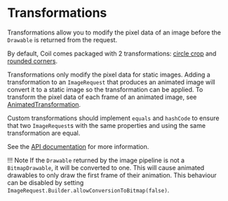 # Transformations

Transformations allow you to modify the pixel data of an image before the `Drawable` is returned from the request.

By default, Coil comes packaged with 2 transformations: [circle crop](/coil/api/coil-core/coil3.transform/-circle-crop-transformation/) and [rounded corners](/coil/api/coil-core/coil3.transform/-rounded-corners-transformation/).

Transformations only modify the pixel data for static images. Adding a transformation to an `ImageRequest` that produces an animated image will convert it to a static image so the transformation can be applied. To transform the pixel data of each frame of an animated image, see [AnimatedTransformation](/coil/api/coil-gif/coil3.gif/-animated-transformation/).

Custom transformations should implement `equals` and `hashCode` to ensure that two `ImageRequest`s with the same properties and using the same transformation are equal.

See the [API documentation](/coil/api/coil-core/coil3.transform/-transformation/) for more information.

!!! Note
    If the `Drawable` returned by the image pipeline is not a `BitmapDrawable`, it will be converted to one. This will cause animated drawables to only draw the first frame of their animation. This behaviour can be disabled by setting `ImageRequest.Builder.allowConversionToBitmap(false)`.

